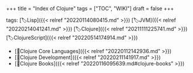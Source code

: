 +++
title = "Index of Clojure"
tags = ["TOC", "WIKI"]
draft = false
+++

tags: [🏷Lisp]({{< relref "20220114080415.md" >}}) [🏷JVM]({{< relref "20220214041241.md" >}}) [🏷Clojure]({{< relref "20211111225741.md" >}}) [🏷ClojureScript]({{< relref "20220514174914.md" >}})

-   [📂Clojure Core Languages]({{< relref "20220112142936.md" >}})
-   [📂Clojure Development]({{< relref "20220211141917.md" >}})
-   [📂Clojure Books]({{< relref "20220116095639.md#clojure-books" >}})
